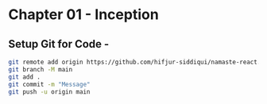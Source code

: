 # Chapter 01 - Inception

## Setup Git for Code  -

```sh
git remote add origin https://github.com/hifjur-siddiqui/namaste-react.git
git branch -M main
git add .
git commit -m "Message"
git push -u origin main
```